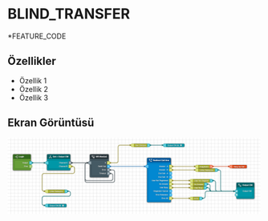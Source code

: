 # BLIND_TRANSFER

*FEATURE_CODE <Dial transferee number when it is prompted>

## Özellikler

- Özellik 1
- Özellik 2
- Özellik 3

## Ekran Görüntüsü

![BLIND_TRANSFER](BLIND_TRANSFER.png)
